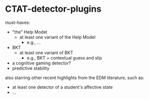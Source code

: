 # CTAT-detector-plugins


must-haves:
- "the" Help Model
	- at least one variant of the Help Model
		- e.g., ...
- BKT
	- at least one variant of BKT
		- e.g., BKT + contextual guess and slip
- a cognitive gaming detector?
- predictive stability
  
also starring other recent highlights from the EDM literature, such as: 
- at least one detector of a student's affective state
 - ...
